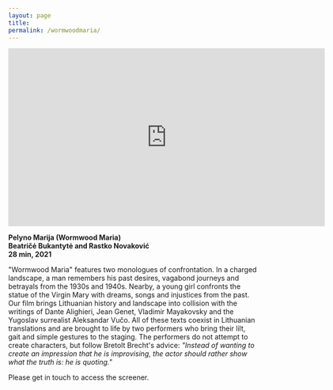 ```yaml
---
layout: page
title: 
permalink: /wormwoodmaria/
---
```


<iframe src="https://player.vimeo.com/video/490379036?quality=1080p" width="640" height="360" frameborder="0" allow="autoplay; fullscreen" allowfullscreen></iframe>  

**Pelyno Marija (Wormwood Maria)  
Beatričė Bukantytė and Rastko Novaković  
28 min, 2021**  

"Wormwood Maria" features two monologues of confrontation. In a charged landscape, a man remembers his past desires, vagabond journeys and betrayals from the 1930s and 1940s. Nearby, a young girl confronts the statue of the Virgin Mary with dreams, songs and injustices from the past. Our film brings Lithuanian history and landscape into collision with the writings of Dante Alighieri, Jean Genet, Vladimir Mayakovsky and the Yugoslav surrealist Aleksandar Vučo. All of these texts coexist in Lithuanian translations and are brought to life by two performers who bring their lilt, gait and simple gestures to the staging. The performers do not attempt to create characters, but follow Bretolt Brecht's advice: _"Instead of wanting to create an impression that he is improvising, the actor should rather show what the truth is: he is quoting."_  

Please get in touch to access the screener.  
